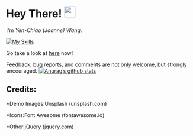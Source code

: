 <h1>
  Hey There!
  <img src="https://media.giphy.com/media/hvRJCLFzcasrR4ia7z/giphy.gif" width="30px"/>
</h1>

I'm *Yen-Chiao (Joanne) Wang*. 

[![My Skills](https://skillicons.dev/icons?i=cpp,c,cs,java,py,php,js,jquery,html,css,git)](https://skillicons.dev)

Go take a look at [here](https://joannechiao18.github.io/) now! 

Feedback, bug reports, and comments are not only welcome, but strongly encouraged. 
[![Anurag’s github stats](https://github-readme-stats.vercel.app/api?username=Joannechiao18)](https://github.com/Joannechiao18)

## Credits:

*Demo Images:Unsplash (unsplash.com)

*Icons:Font Awesome (fontawesome.io)

*Other:jQuery (jquery.com)


